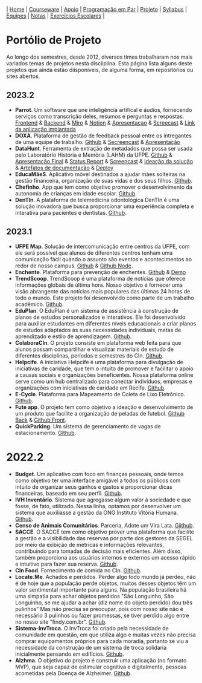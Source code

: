 | [Home](https://github.com/vinicius3w/if977) | [Courseware](/pages/courseware.md) | [Apoio](/pages/apoio.md) | [Programação em Par](/pages/pairprogramming.md) | [Projeto](/pages/projeto.md) | [Syllabus](/pages/syllabus.md) | [Equipes](/pages/equipes.md) | [Notas](/pages/avaliacoes.md) | [Exercícios Escolares](/pages/exerciciosescolares.md) |

# Portólio de Projeto
Ao longo dos semestres, desde 2012, diversos times trabalharam nos mais variados temas de projetos nesta disciiplina. Esta página lista alguns deste projetos que ainda estão diisponíveis, de alguma forma, em repositórios ou sites abertos.

## 2023.2

- **Parrot**. Um software que une inteligência artifical e áudios, fornecendo serviços como transcrição deles, resumos e perguntas e respostas. [Frontend](https://github.com/brunom764/parrotFront) & [Backend](https://github.com/brunom764/parrotBack) & [Miro](https://miro.com/app/board/uXjVNLM48fE=/) & [Notion](https://www.notion.so/felipegusmao/5aa41f10a15b467da2c11bbb07bfc46f?v=4f873b67c355499e8fa9df968ba0d2ae) & [Apresentaçao](https://www.canva.com/design/DAF_Kev4LN4/ygINuKpue3pqizai72duog/edit) & [Screecast](https://youtu.be/cnvx8QowDOo) & [Link da aplicação implantada](https://parrot-ruddy.vercel.app/)
- **DOXA**. Plataforma de gestão de feedback pessoal entre os intregantes de uma equipe de trabalho. [Github](https://github.com/clarabarretto/Eng-Software) & [Secreencast](https://youtu.be/PCGBTQjJydY?si=dBw27Nabm4P_-5Ye) & [Apresentação](https://www.canva.com/design/DAF_VRwc89s/VlT2lYaMcWtdJYU47PMGWw/edit?utm_content=DAF_VRwc89s&utm_campaign=designshare&utm_medium=link2&utm_source=sharebutton)
- **DataHunt**. Ferramenta de extração de metadados que possa ser usada pelo Laboratório História e Memória (LAHM) da UFPE. [Github](https://github.com/HitaloNasc/projeto-engenharia-software-cin-2023-2) & [Apresentação Final](https://www.canva.com/design/DAF_yRk4ZQo/QlvQVnVaqv5KIVeFMfSAoQ/view?utm_content=DAF_yRk4ZQo&utm_campaign=designshare&utm_medium=link&utm_source=editor) & [Status Report](https://www.canva.com/design/DAF_OKhKxq0/n-JdhFbUQFtcsHxmwnQgQg/view?utm_content=DAF_OKhKxq0&utm_campaign=designshare&utm_medium=link&utm_source=editor) & [Screencast](https://drive.google.com/file/d/1NTLPaYtlH-kZ6X39Qgq8L4cOBjru-tYH/view?usp=sharing) & [Ideação da solução](https://www.figma.com/file/r0BDeVGxF8yueBigWVMrZj/Unitled?type=whiteboard&node-id=0%3A1&t=VQklLWLjcGsrD2dL-1) & [Artefatos de documentação](https://github.com/HitaloNasc/projeto-engenharia-software-cin-2023-2/tree/main/documents) & [Deploy](http://datahunt.apamb8gea7bfhaad.eastus.azurecontainer.io/dashboard)
- **EducaMãeS**. Aplicativo móvel destinados a ajudar mães solteiras na gestão financeira, organização de suas vidas e dos seus filhos. [Github](https://github.com/gtamaral/projeto-es).
- **Chefinho**. App que tem como objetivo promover o desenvolvimento da autonomia de crianças em idade escolar. [Github](https://github.com/Alexramoss/Projeto-ESS-2023.2).
- **DenTIn**. A plataforma de telemedicina odontológica DenTIn é uma solução inovadora que busca proporcionar uma experiência completa e interativa para pacientes e dentistas. [Github](https://github.com/LucasGaab/projeto-es-dentin).

## 2023.1

- **UFPE Map**. Solução de intercomunicação entre centros da UFPE, com ele será possível que alunos de diferentes centros tenham uma comunicação fácil quando o assunto são eventos e acontecimentos ao redor de nosso campus. [Github](https://github.com/PedroSouza157998/ufpe-map) & [Github Node](https://github.com/PedroSouza157998/ufpe-map-node).
- **Enchente**. Plataforma para prevenção de enchentes. [Github](https://github.com/Grupo-Z-CIn-ES-23-1/projeto-es) & [Demo](https://clipchamp.com/watch/AgskeEYKS94)
- **TrendScoop**. TrendScoop é uma plataforma de notícias que oferece informações globais de última hora. Nosso objetivo é fornecer uma visão abrangente das notícias mais populares das últimas 24 horas de todo o mundo. Este projeto foi desenvolvido como parte de um trabalho acadêmico. [Github](https://github.com/Icaroamazonas/Projeto-engenharia-de-software).
- **EduPlan**. O EduPlan é um sistema de assistência à construção de planos de estudos personalizados e interativos. Ele foi desenvolvido para auxiliar estudantes em diferentes níveis educacionais a criar planos de estudos adaptados às suas necessidades individuais, metas de aprendizado e estilo de aprendizagem. [Github](https://github.com/GabrielleAlmeida12/Engenharia-de-software).
- **ColaboraCIn**. O projeto consiste em plataforma web feita para que alunos possam compartilhar e visualizar materiais de estudo de diferentes disciplinas, períodos e semestres do CIn. [Github](https://github.com/geovannaadomingos/ProjetoEngenhariaDeSoftware).
- **Helpcife**. A iniciativa Helpcife é uma plataforma para divulgação de iniciativas de caridade, que tem o intuito de promover e facilitar o apoio a causas sociais e organizações beneficentes. Nossa plataforma online serve como um hub centralizado para conectar indivíduos, empresas e organizações com iniciativas de caridade em Recife. [Github](https://github.com/RodBC/Projeto-Engenharia-Software).
- **E-Cycle**. Plataforma para Mapeamento de Coleta de Lixo Eletrônico. [Github](https://github.com/gmonteiroc21/projeto-engenharia-de-software).
- **Fute app**. O projeto tem como objetivo a ideação e desenvolvimento de um produto que facilite a organização de peladas de futebol. [Github Back](https://github.com/lucanevess87/fute-api) & [Github Front](https://github.com/lucanevess87/fute-app).
- **QuickParking**. Um sistema de gerenciamento de vagas de estacionamento. [Github](https://github.com/itsmelg8/QuickParking/tree/feature/startProject).

# 2022.2

- **Budget**. Um aplicativo com foco em finanças pessoais, onde temos como objetivo ter uma interface amigável a todos os públicos com intuito de organizar seus ganhos e gastos e proporcionar dicas financeiras, baseado em seu perfil. [Github](https://github.com/jgabrielsn/Projeto-de-Engenharia-de-Software).
- **IVH Inventário**. Sistema que agregasse algum valor à sociedade e que fosse, de fato, utilizado. Nessa linha, optamos por desenvolver um sistema que auxiliasse a gestão da ONG Instituto Vitória Humana. [Github](https://github.com/ismaelbenjamim/projeto-engenharia-de-software).
- **Censo de Animais Comunitários**. Parceria, Adote um Vira Lata. [Giithub](https://github.com/Lipeira/Projeto-ES).
- **SACCE**. O SACCE tem como objetivo prover uma plataforma que facilite a gestão e a visibilidade das reservas por parte dos gestores da SEGEL por meio da exibição de métricas e informações relevantes, contribuindo para tomadas de decisão mais eficientes. Além disso, também proporciona aos usuários internos e externos um acesso rápido e intuitivo para fazer sua reserva. [Github](https://github.com/isabelleqga/ESprojetoSEGEL).
- **CIn Food**. Fornecimento de comida no CIn. [Github](https://github.com/unicorniohitech/cin-food).
- **Locate.Me**. Achados e perdidos. Perder algo todo mundo já perdeu, não é de hoje que a população perde objetos, muitos desses objetos têm um valor sentimental importante para alguns. Na população brasileira há uma simpatia para achar objetos perdidos "São Longuinho, São Longuinho, se me ajudar a achar (diz nome do objeto perdido) dou três pulinhos” Mas não precisa se preocupar, pois com nosso site não é necessário 3 pulinhos ou fazer promessas, se tiver perdido algo entre no nosso site “findy.com.br". [Github](https://github.com/David-Mateus/es-projeto).
- **Sistema-InvTroca**. O InvTroca foi criado pela necessidade de comunidade em questão, em que utiliza algo e muitas vezes não precisa comprar equipamentos próprios para cada moradia, portanto se viu a necessidade da construção de um sistema de troca solidaria inicialmente pensando em edifícios. [Github](https://github.com/alvileo2/ProjetoEngSof_InvTroca2022-2).
- **Alzhma**. O objetivo do projeto é construir uma aplicação (no formato MVP), que seja capaz de estimular cognitiva e digitalmente, pessoas acometidas pela Doença de Alzheimer. [Github](https://github.com/odontoblasto/ProjetoAlzhmareactjsmui).


